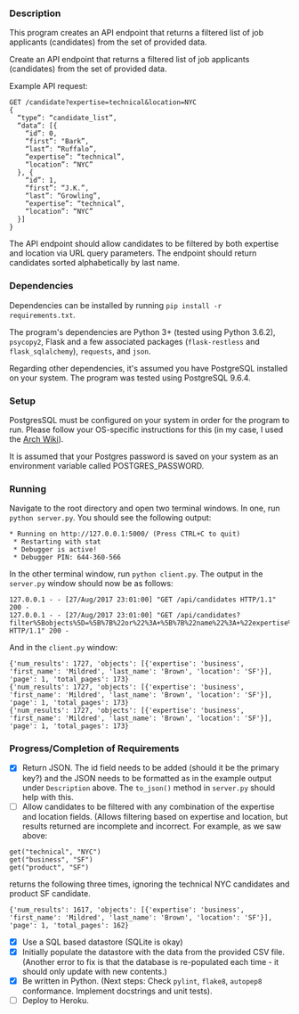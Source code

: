 ### Description

This program creates an API endpoint that returns a filtered list of
job applicants (candidates) from the set of provided data.

Create an API endpoint that returns a filtered list of job applicants
(candidates) from the set of provided data.

Example API request:

```
GET /candidate?expertise=technical&location=NYC
{
  “type”: “candidate_list”,
  “data”: [{
    “id”: 0,
    “first”: "Bark”,
    “last”: “Ruffalo”,
    “expertise”: “technical”,
    “location”: “NYC”
  }, {
    “id”: 1,
    “first”: “J.K.”,
    “last”: “Growling”,
    “expertise”: “technical”,
    “location”: “NYC”
  }]  
}
```

The API endpoint should allow candidates to be filtered by both expertise and
location via URL query parameters. The endpoint should return candidates sorted
alphabetically by last name.  


### Dependencies

Dependencies can be installed by running `pip install -r requirements.txt`.

The program's dependencies are Python 3+ (tested using Python 3.6.2), `psycopy2`,
Flask and a few associated packages (`flask-restless` and `flask_sqlalchemy`),
`requests`, and `json`.

Regarding other dependencies, it's assumed you have PostgreSQL installed on your
system. The program was tested using PostgreSQL 9.6.4.

### Setup

PostgresSQL must be configured on your system in order for the program to run.
Please follow your OS-specific instructions for this (in my case, I used the
[Arch Wiki](https://wiki.archlinux.org/index.php/PostgreSQL)).

It is assumed that your Postgres password is saved on your system as an environment
variable called POSTGRES_PASSWORD.

### Running

Navigate to the root directory and open two terminal windows. In one, run
`python server.py`. You should see the following output:

```
* Running on http://127.0.0.1:5000/ (Press CTRL+C to quit)
 * Restarting with stat
 * Debugger is active!
 * Debugger PIN: 644-360-566
```

In the other terminal window, run `python client.py`. The output in the `server.py`
window should now be as follows:

```
127.0.0.1 - - [27/Aug/2017 23:01:00] "GET /api/candidates HTTP/1.1" 200 -
127.0.0.1 - - [27/Aug/2017 23:01:00] "GET /api/candidates?filter%5Bobjects%5D=%5B%7B%22or%22%3A+%5B%7B%22name%22%3A+%22expertise%22%2C+%22op%22%3A+%22eq%22%2C+%22val%22%3A+%22product%22%7D%2C+%7B%22name%22%3A+%22location%22%2C+%22op%22%3A+%22eq%22%2C+%22val%22%3A+%22SF%22%7D%5D%7D%5D HTTP/1.1" 200 -
```

And in the `client.py` window:

```
{'num_results': 1727, 'objects': [{'expertise': 'business', 'first_name': 'Mildred', 'last_name': 'Brown', 'location': 'SF'}], 'page': 1, 'total_pages': 173}
{'num_results': 1727, 'objects': [{'expertise': 'business', 'first_name': 'Mildred', 'last_name': 'Brown', 'location': 'SF'}], 'page': 1, 'total_pages': 173}
{'num_results': 1727, 'objects': [{'expertise': 'business', 'first_name': 'Mildred', 'last_name': 'Brown', 'location': 'SF'}], 'page': 1, 'total_pages': 173}
```


### Progress/Completion of Requirements

- [x] Return JSON.
The id field needs to be added (should it be the primary key?) and the JSON needs
to be formatted as in the example output under `Description` above. The `to_json()`
method in `server.py` should help with this.
- [ ] Allow candidates to be filtered with any combination of the expertise and
location fields. (Allows filtering based on expertise and location, but
results returned are incomplete and incorrect. For example, as we saw above:

```
get("technical", "NYC")
get("business", "SF")
get("product", "SF")
```

returns the following three times, ignoring the technical NYC candidates and product SF candidate.

```
{'num_results': 1617, 'objects': [{'expertise': 'business', 'first_name': 'Mildred', 'last_name': 'Brown', 'location': 'SF'}], 'page': 1, 'total_pages': 162}
```

- [x] Use a SQL based datastore (SQLite is okay)
- [x] Initially populate the datastore with the data from the provided CSV file.
(Another error to fix is that the database is re-populated each time - it should
only update with new contents.)
- [x] Be written in Python.
(Next steps: Check `pylint`, `flake8`,  `autopep8` conformance. Implement docstrings and
unit tests).
- [ ] Deploy to Heroku.
